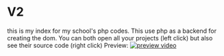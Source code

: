 # V2
this is my index for my school's php codes.
This use php as a backend for creating the dom.
You can both open all your projects (left click) but also see their source code (right click)
Preview: 
[![preview video](http://img.youtube.com/vi/Y8-6LW-kiV4/0.jpg)](http://www.youtube.com/watch?v=Y8-6LW-kiV4)